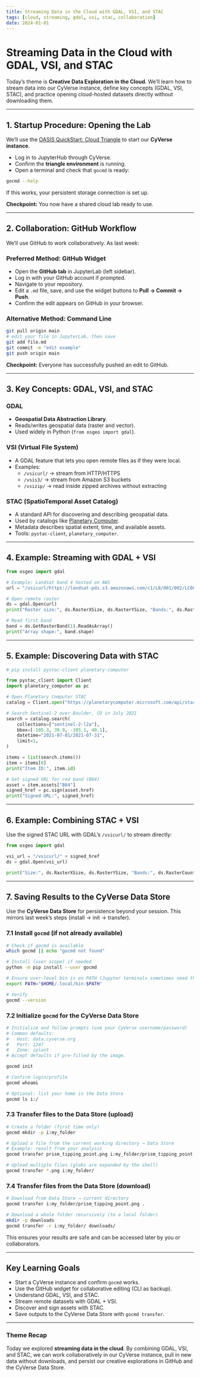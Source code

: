 ```yaml
---
title: Streaming Data in the Cloud with GDAL, VSI, and STAC
tags: [cloud, streaming, gdal, vsi, stac, collaboration]
date: 2024-01-01
---
```


# Streaming Data in the Cloud with GDAL, VSI, and STAC

Today’s theme is **Creative Data Exploration in the Cloud**. We’ll learn how to stream data into our CyVerse instance, define key concepts (GDAL, VSI, STAC), and practice opening cloud-hosted datasets directly without downloading them.

---

## 1. Startup Procedure: Opening the Lab

We’ll use the [OASIS QuickStart: Cloud Triangle](https://cu-esiil.github.io/home/quickstart/cloud/) to start our **CyVerse instance**.

- Log in to JupyterHub through CyVerse.  
- Confirm the **triangle environment** is running.  
- Open a terminal and check that `gocmd` is ready:

```bash
gocmd --help
```

If this works, your persistent storage connection is set up.

**Checkpoint:** You now have a shared cloud lab ready to use.

---

## 2. Collaboration: GitHub Workflow

We’ll use GitHub to work collaboratively. As last week:

### Preferred Method: GitHub Widget
- Open the **GitHub tab** in JupyterLab (left sidebar).  
- Log in with your GitHub account if prompted.  
- Navigate to your repository.  
- Edit a `.md` file, save, and use the widget buttons to **Pull → Commit → Push**.  
- Confirm the edit appears on GitHub in your browser.

### Alternative Method: Command Line
```bash
git pull origin main
# edit your file in JupyterLab, then save
git add file.md
git commit -m "edit example"
git push origin main
```

**Checkpoint:** Everyone has successfully pushed an edit to GitHub.

---

## 3. Key Concepts: GDAL, VSI, and STAC

### GDAL
- **Geospatial Data Abstraction Library**.  
- Reads/writes geospatial data (raster and vector).  
- Used widely in Python (`from osgeo import gdal`).

### VSI (Virtual File System)
- A GDAL feature that lets you open remote files as if they were local.  
- Examples:  
  - `/vsicurl/` → stream from HTTP/HTTPS  
  - `/vsis3/` → stream from Amazon S3 buckets  
  - `/vsizip/` → read inside zipped archives without extracting  

### STAC (SpatioTemporal Asset Catalog)
- A standard API for discovering and describing geospatial data.  
- Used by catalogs like [Planetary Computer](https://planetarycomputer.microsoft.com/).  
- Metadata describes spatial extent, time, and available assets.  
- Tools: `pystac-client`, `planetary_computer`.

---

## 4. Example: Streaming with GDAL + VSI

```python
from osgeo import gdal

# Example: Landsat band 4 hosted on AWS
url = "/vsicurl/https://landsat-pds.s3.amazonaws.com/c1/L8/001/002/LC08_L1TP_001002_20200810_20200823_01_T1/LC08_L1TP_001002_20200810_20200823_01_T1_B4.TIF"

# Open remote raster
ds = gdal.Open(url)
print("Raster size:", ds.RasterXSize, ds.RasterYSize, "Bands:", ds.RasterCount)

# Read first band
band = ds.GetRasterBand(1).ReadAsArray()
print("Array shape:", band.shape)
```

---

## 5. Example: Discovering Data with STAC

```python
# pip install pystac-client planetary-computer

from pystac_client import Client
import planetary_computer as pc

# Open Planetary Computer STAC
catalog = Client.open("https://planetarycomputer.microsoft.com/api/stac/v1")

# Search Sentinel-2 over Boulder, CO in July 2021
search = catalog.search(
    collections=["sentinel-2-l2a"],
    bbox=[-105.3, 39.9, -105.1, 40.1],
    datetime="2021-07-01/2021-07-31",
    limit=1,
)

items = list(search.items())
item = items[0]
print("Item ID:", item.id)

# Get signed URL for red band (B04)
asset = item.assets["B04"]
signed_href = pc.sign(asset.href)
print("Signed URL:", signed_href)
```

---

## 6. Example: Combining STAC + VSI

Use the signed STAC URL with GDAL’s `/vsicurl/` to stream directly:

```python
from osgeo import gdal

vsi_url = "/vsicurl/" + signed_href
ds = gdal.Open(vsi_url)

print("Size:", ds.RasterXSize, ds.RasterYSize, "Bands:", ds.RasterCount)
```

---

## 7. Saving Results to the CyVerse Data Store

Use the **CyVerse Data Store** for persistence beyond your session. This mirrors last week’s steps (install → init → transfer).

### 7.1 Install `gocmd` (if not already available)

```bash
# Check if gocmd is available
which gocmd || echo "gocmd not found"

# Install (user scope) if needed
python -m pip install --user gocmd

# Ensure user-level bin is on PATH (Jupyter terminals sometimes need this)
export PATH="$HOME/.local/bin:$PATH"

# Verify
gocmd --version
```

### 7.2 Initialize `gocmd` for the CyVerse Data Store

```bash
# Initialize and follow prompts (use your CyVerse username/password)
# Common defaults:
#   Host: data.cyverse.org
#   Port: 1247
#   Zone: iplant
# Accept defaults if pre-filled by the image.

gocmd init

# Confirm login/profile
gocmd whoami

# Optional: list your home in the Data Store
gocmd ls i:/
```

### 7.3 Transfer files to the Data Store (upload)

```bash
# Create a folder (first time only)
gocmd mkdir -p i:my_folder

# Upload a file from the current working directory → Data Store
# Example: result from your analysis
gocmd transfer prism_tipping_point.png i:my_folder/prism_tipping_point.png

# Upload multiple files (globs are expanded by the shell)
gocmd transfer *.png i:my_folder/
```

### 7.4 Transfer files from the Data Store (download)

```bash
# Download from Data Store → current directory
gocmd transfer i:my_folder/prism_tipping_point.png .

# Download a whole folder recursively (to a local folder)
mkdir -p downloads
gocmd transfer -r i:my_folder/ downloads/
```

This ensures your results are safe and can be accessed later by you or collaborators.

---

## Key Learning Goals

- Start a CyVerse instance and confirm `gocmd` works.  
- Use the GitHub widget for collaborative editing (CLI as backup).  
- Understand GDAL, VSI, and STAC.  
- Stream remote datasets with GDAL + VSI.  
- Discover and sign assets with STAC.  
- Save outputs to the CyVerse Data Store with `gocmd transfer`.  

---

### Theme Recap

Today we explored **streaming data in the cloud**. By combining GDAL, VSI, and STAC, we can work collaboratively in our CyVerse instance, pull in new data without downloads, and persist our creative explorations in GitHub and the CyVerse Data Store.

